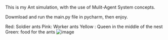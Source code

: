 This is my Ant simulation, with the use of Mulit-Agent System concepts. 

Dowmload and run the main.py file in pycharm, then enjoy.

Red: Soldier ants 
Pink: Worker ants 
Yellow : Queen in the middle of the nest
Green: food for the ants 
![image](https://github.com/user-attachments/assets/65acc431-137f-431f-b2fc-d432405cdace)
